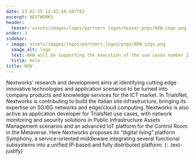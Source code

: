 ```yaml
---
date: 23-02-25 12:42:10.107782
excerpt: NEXTWORKS
header:
  teaser: assets/images/logos/partners_logos/teaser_pngs/NXW_Logo.png
order: 3
sidebar:
- image: assets/images/logos/partners_logos/pngs/NXW_Logo.png
  image_alt: logo
  text: NXW will be supporting the execution of the use cases number 2,3 and 5, across the Italian and Greek cluster. Moreover, NXW will be contributing to the design/development of the Trialsnet Platform in WP2 and leading the Integration task (T2.3).
  title: Role
title: NXW
---
```

Nextworks’ research and development aims at identifying cutting edge innovative technologies and application scenarios to be turned into company products and knowledge services for the ICT market. In TrialsNet, Nextworks is contributing to build the Italian site infrastructure, bringing its expertise on 5G/6G networks and edge/cloud computing. Nextworks is also active as application developer for TrialsNet use cases, with network monitoring and security solutions in Public Infrastructure Assets Management scenarios and an advanced IoT platform for the Control Room in the Metaverse. Here Nextworks proposes its “digital living” platform Symphony, a service-oriented middleware integrating several functional subsystems into a unified IP-based and fully distributed platform.
{: .text-justify}
